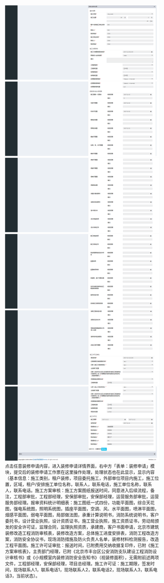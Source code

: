 ![](/assets/装修申请12.png)![](/assets/装修申请13.png)![](/assets/装修申请14.png)![](/assets/装修申请15.png)![](/assets/装修申请16.png)![](/assets/装修申请17.png)点击任意装修申请内容，进入装修申请详情界面，右中方「表单：装修申请」模块，提交后的装修申请工作票在这里操作处理，处理状态也在此显示，显示内容（基本信息：施工类别，租户装修，项目委托施工，外部单位项目内施工，施工位置，区域，租户/安排施工单位名称，联系人，联系电话，施工单位名称，联系人，联系电话。施工方案审核：施工方案图纸报送时间，同意进入后续流程，备注，工程部审批，工程部经理，安保部审批，安保部经理，运营服务部审批，运营服务部经理。报审资料统计明细表：施工图纸一式四份，功能平面图，综合天花图，强电系统图，照明系统图，插座平面图，空调、风、水平面图，喷淋平面图，烟感平面图，弱电平面图，局部做法图，承重计算说明书，消防系统说明书，客户委托书，设计营业执照，设计资质证书，施工营业执照，施工资质证书，劳动局颁发的安全许可证，监理合同，监理执照资质，承建商，客户书面申请，北京市建筑装修改造工程消防审核表，装修改造方案，总体施工进度安排表，消防工程改造方案，消防安全协议书，现场消防措施及防火负责人名单，装修材料检测报告，改造工程平面图。施工许可证审批：报送时间，已附费用交纳收据复印件，已附《施工方案审核表》，主责部门经理，已附《北京市丰台区公安消防支队建设工程消防设计审核书》或《小规模室内装修消防安全告知书》（视装修面积），无需附前述两项文件，工程部经理，安保部经理，项目总经理。施工许可证：施工期限，签发时间，现场联系人1，联系电话1，现场联系人2，联系电话2，现场联系人3，联系电话3，当前状态）。

